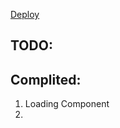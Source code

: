 [Deploy](https://warm-marigold-f7f6f6.netlify.app/)


## TODO: 


## Complited: 

1. Loading Component
2. 